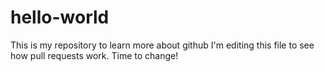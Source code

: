 # hello-world
This is my repository to learn more about github
I'm editing this file to see how pull requests work.
Time to change!
